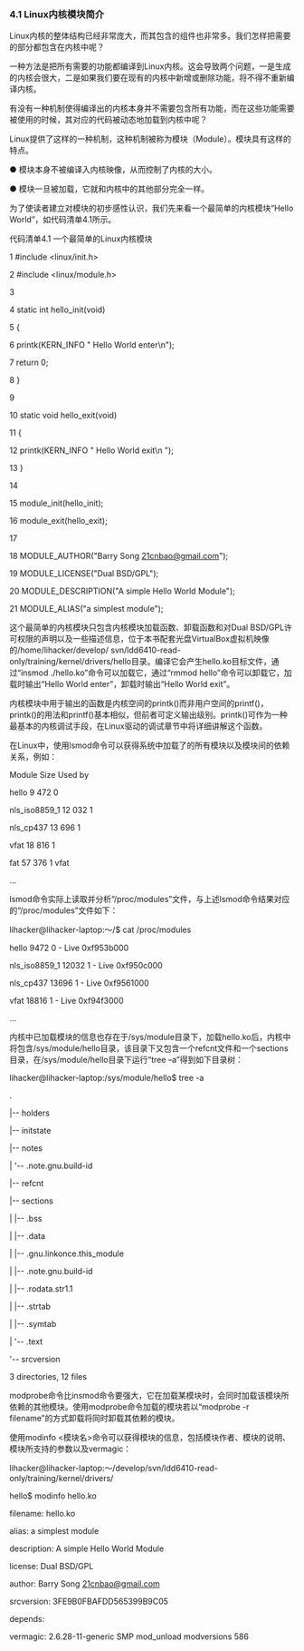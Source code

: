 ### 4.1 Linux内核模块简介

Linux内核的整体结构已经非常庞大，而其包含的组件也非常多。我们怎样把需要的部分都包含在内核中呢？

一种方法是把所有需要的功能都编译到Linux内核。这会导致两个问题，一是生成的内核会很大，二是如果我们要在现有的内核中新增或删除功能，将不得不重新编译内核。

有没有一种机制使得编译出的内核本身并不需要包含所有功能，而在这些功能需要被使用的时候，其对应的代码被动态地加载到内核中呢？

Linux提供了这样的一种机制，这种机制被称为模块（Module）。模块具有这样的特点。

● 模块本身不被编译入内核映像，从而控制了内核的大小。

● 模块一旦被加载，它就和内核中的其他部分完全一样。

为了使读者建立对模块的初步感性认识，我们先来看一个最简单的内核模块“Hello World”，如代码清单4.1所示。

代码清单4.1 一个最简单的Linux内核模块

1 #include <linux/init.h> 
 
 2 #include <linux/module.h> 
 
 3 
 
 4 static int hello_init(void) 
 
 5 { 
 
 6 printk(KERN_INFO " Hello World enter\n"); 
 
 7 return 0; 
 
 8 } 
 
 9 
 
 10 static void hello_exit(void) 
 
 11 { 
 
 12 printk(KERN_INFO " Hello World exit\n "); 
 
 13 } 
 
 14 
 
 15 module_init(hello_init); 
 
 16 module_exit(hello_exit); 
 
 17 
 
 18 MODULE_AUTHOR("Barry Song <21cnbao@gmail.com>"); 
 
 19 MODULE_LICENSE("Dual BSD/GPL"); 
 
 20 MODULE_DESCRIPTION("A simple Hello World Module"); 
 
 21 MODULE_ALIAS("a simplest module");

这个最简单的内核模块只包含内核模块加载函数、卸载函数和对Dual BSD/GPL许可权限的声明以及一些描述信息，位于本书配套光盘VirtualBox虚拟机映像的/home/lihacker/develop/ svn/ldd6410-read-only/training/kernel/drivers/hello目录。编译它会产生hello.ko目标文件，通过“insmod ./hello.ko”命令可以加载它，通过“rmmod hello”命令可以卸载它，加载时输出“Hello World enter”，卸载时输出“Hello World exit”。

内核模块中用于输出的函数是内核空间的printk()而非用户空间的printf()，printk()的用法和printf()基本相似，但前者可定义输出级别。printk()可作为一种最基本的内核调试手段，在Linux驱动的调试章节中将详细讲解这个函数。

在Linux中，使用lsmod命令可以获得系统中加载了的所有模块以及模块间的依赖关系，例如：

Module Size Used by 
 
 hello 9 472 0 
 
 nls_iso8859_1 12 032 1 
 
 nls_cp437 13 696 1 
 
 vfat 18 816 1 
 
 fat 57 376 1 vfat 
 
 ...

lsmod命令实际上读取并分析“/proc/modules”文件，与上述lsmod命令结果对应的“/proc/modules”文件如下：

lihacker@lihacker-laptop:～/$ cat /proc/modules 
 
 hello 9472 0 - Live 0xf953b000 
 
 nls_iso8859_1 12032 1 - Live 0xf950c000 
 
 nls_cp437 13696 1 - Live 0xf9561000 
 
 vfat 18816 1 - Live 0xf94f3000 
 
 ...

内核中已加载模块的信息也存在于/sys/module目录下，加载hello.ko后，内核中将包含/sys/module/hello目录，该目录下又包含一个refcnt文件和一个sections目录，在/sys/module/hello目录下运行“tree –a”得到如下目录树：

lihacker@lihacker-laptop:/sys/module/hello$ tree -a 
 
 . 
 
 |-- holders 
 
 |-- initstate 
 
 |-- notes 
 
 | '-- .note.gnu.build-id 
 
 |-- refcnt 
 
 |-- sections 
 
 | |-- .bss 
 
 | |-- .data 
 
 | |-- .gnu.linkonce.this_module 
 
 | |-- .note.gnu.build-id 
 
 | |-- .rodata.str1.1 
 
 | |-- .strtab 
 
 | |-- .symtab 
 
 | '-- .text 
 
 '-- srcversion 
 
 3 directories, 12 files

modprobe命令比insmod命令要强大，它在加载某模块时，会同时加载该模块所依赖的其他模块。使用modprobe命令加载的模块若以“modprobe -r filename”的方式卸载将同时卸载其依赖的模块。

使用modinfo <模块名>命令可以获得模块的信息，包括模块作者、模块的说明、模块所支持的参数以及vermagic：

lihacker@lihacker-laptop:～/develop/svn/ldd6410-read-only/training/kernel/drivers/ 
 
 hello$ modinfo hello.ko 
 
 filename: hello.ko 
 
 alias: a simplest module 
 
 description: A simple Hello World Module 
 
 license: Dual BSD/GPL



author: Barry Song <21cnbao@gmail.com> 
 
 srcversion: 3FE9B0FBAFDD565399B9C05 
 
 depends: 
 
 vermagic: 2.6.28-11-generic SMP mod_unload modversions 586

